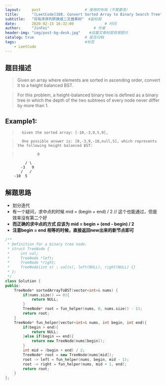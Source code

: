 ```yaml
---
layout:     post                    # 使用的布局（不需要改） 
title:      "[LeetCode]108. Convert Sorted Array to Binary Search Tree"           # 标题  
subtitle:   "将有序序列转换成二叉搜素树"  #副标题 
date:       2020-02-15 16:32:00              # 时间 
author:     "JinFei"                    # 作者 
header-img: "img/post-bg-desk.jpg"    #这篇文章标题背景图片 
catalog: true                       # 是否归档 
tags:                               #标签     
    - LeetCode 
---
```


## 题目描述
> Given an array where elements are sorted in ascending order, convert it to a height balanced BST.

> For this problem, a height-balanced binary tree is defined as a binary tree in which the depth of the two subtrees of every node never differ by more than 1.

## Example1:
 
>       Given the sorted array: [-10,-3,0,5,9],

>       One possible answer is: [0,-3,9,-10,null,5], which represents the following height balanced BST:

>              0
             / \
           -3   9
           /   /
        -10  5


## 解题思路
- 划分迭代
- 有一个疑问，求中点的时候 mid = (begin + end) / 2  // 这个也能通过，但是 效率没有第二个好
- **而正确的求中点的方式 应该为 mid = begin + (end - begin) / 2** 
- **注意begin = end 相等的时候，直接返回new出来的新节点即可**

```C++
/**
 * Definition for a binary tree node.
 * struct TreeNode {
 *     int val;
 *     TreeNode *left;
 *     TreeNode *right;
 *     TreeNode(int x) : val(x), left(NULL), right(NULL) {}
 * };
 */
class Solution {
public:
    TreeNode* sortedArrayToBST(vector<int>& nums) {
        if(nums.size() == 0){
            return NULL;
        }
        TreeNode* root = fun_helper(nums, 0, nums.size() - 1);
        return root;
    }
    TreeNode* fun_helper(vector<int>& nums, int begin, int end){
        if(begin > end){
            return NULL;
        }else if(begin == end){
            return new TreeNode(nums[begin]);
        }
        int mid = (begin + end) / 2;
        TreeNode* root = new TreeNode(nums[mid]);
        root -> left = fun_helper(nums, begin, mid - 1);
        root -> right = fun_helper(nums, mid + 1, end);
        return root;
    }
};
```
